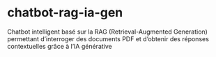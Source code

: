 # chatbot-rag-ia-gen
Chatbot intelligent basé sur la RAG (Retrieval-Augmented Generation) permettant d’interroger des documents PDF et d’obtenir des réponses contextuelles grâce à l’IA générative
